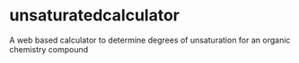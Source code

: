 # unsaturatedcalculator
A web based calculator to determine degrees of unsaturation for an organic chemistry compound 
